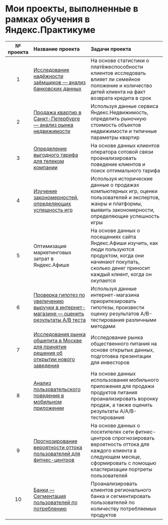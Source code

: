 #  Мои проекты, выполненные в рамках обучения в Яндекс.Практикуме

|№ проекта|Название проекта|Задачи проекта|
|:---:|:---|:---|
1|[Исследование надёжности заёмщиков — анализ банковских данных](https://github.com/vaaleko/edu_projects/tree/main/1_bank_data_analysis)|На основе статистики о платёжеспособности клиентов исследовать влияет ли семейное положение и количество детей клиента на факт возврата кредита в срок|
2|[Продажа квартир в Санкт-Петербурге — анализ рынка недвижимости](https://github.com/vaaleko/edu_projects/tree/main/2_real_estate_market_analysis)|Используя данные сервиса Яндекс.Недвижимость, определить рыночную стоимость объектов недвижимости и типичные параметры квартир|
3|[Определение выгодного тарифа для телеком компании](https://github.com/vaaleko/edu_projects/tree/main/3_telecom_data_analysis)|На основе данных клиентов оператора сотовой связи проанализировать поведение клиентов и поиск оптимального тарифа|
4|[Изучение закономерностей, определяющих успешность игр](https://github.com/vaaleko/edu_projects/tree/main/4_games_data_analysis)|Используя исторические данные о продажах компьютерных игр, оценки пользователей и экспертов, жанры и платформы, выявить закономерности, определяющие успешность игры |
5| Оптимизация маркетинговых затрат в Яндекс.Афише |На основе данных о посещениях сайта Яндекс.Афиши изучить, как люди пользуются продуктом, когда они начинают покупать, сколько денег приносит каждый клиент, когда он окупается|
6| [Проверка гипотез по увеличению выручки в интернет-магазине — оценить результаты A/B теста](https://github.com/vaaleko/edu_projects/tree/main/6_AB-testing)|Используя данные интернет-магазина приоритезировать гипотезы, произвести оценку результатов A/B-тестирования различными методами|
7| [Исследования рынка общепита в Москве для принятия решения об открытии нового заведения](https://github.com/vaaleko/edu_projects/tree/main/7_restaurants_analysis)|Исследование рынка общественного питания на основе открытых данных, подготовка презентации для инвесторов|
8|[Анализ пользовательского поведения в мобильном приложении](https://github.com/vaaleko/edu_projects/tree/main/8_analysis_of_users_behavior)|На основе данных использования мобильного приложения для продажи продуктов питания проанализировать воронку продаж, а также оценить результаты A/A/B-тестирования|
9| [Прогнозирование вероятности оттока пользователей для фитнес-центров](https://github.com/vaaleko/edu_projects/tree/main/9_forecasting_customer_churn)|На основе данных о посетителях сети фитнес-центров спрогнозировать вероятность оттока для каждого клиента в следующем месяце, сформировать с помощью кластеризации портреты пользователей|
10|[Банки — Сегментация пользователей по потреблению](https://github.com/vaaleko/edu_projects/tree/main/10_segmentation_of_users_by_consumption)|Проанализировать клиентов регионального банка и сегментировать пользователей по количеству потребляемых продуктов|
